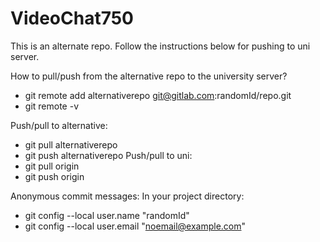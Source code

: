 # VideoChat750
This is an alternate repo. Follow the instructions below for pushing to uni server.

How to pull/push from the alternative repo to the university server?
 - git remote add alternativerepo git@gitlab.com:randomId/repo.git 
 - git remote -v

Push/pull to alternative:
 - git pull alternativerepo 
 - git push alternativerepo
Push/pull to uni:
 - git pull origin 
 - git push origin

Anonymous commit messages:
In your project directory:
 - git config --local user.name "randomId" 
 - git config --local user.email "noemail@example.com"

 